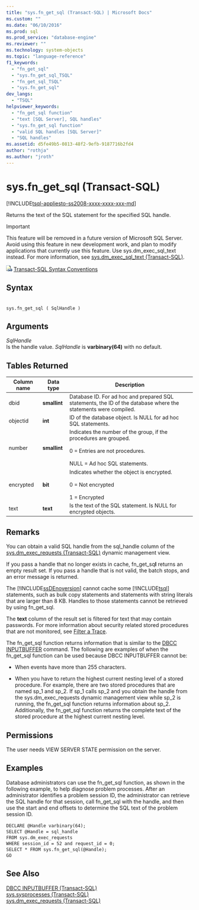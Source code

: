 ```yaml
---
title: "sys.fn_get_sql (Transact-SQL) | Microsoft Docs"
ms.custom: ""
ms.date: "06/10/2016"
ms.prod: sql
ms.prod_service: "database-engine"
ms.reviewer: ""
ms.technology: system-objects
ms.topic: "language-reference"
f1_keywords: 
  - "fn_get_sql"
  - "sys.fn_get_sql_TSQL"
  - "fn_get_sql_TSQL"
  - "sys.fn_get_sql"
dev_langs: 
  - "TSQL"
helpviewer_keywords: 
  - "fn_get_sql function"
  - "text [SQL Server], SQL handles"
  - "sys.fn_get_sql function"
  - "valid SQL handles [SQL Server]"
  - "SQL handles"
ms.assetid: d5fe49b5-0813-48f2-9efb-9187716b2fd4
author: "rothja"
ms.author: "jroth"
---
```

# sys.fn_get_sql (Transact-SQL)
[!INCLUDE[tsql-appliesto-ss2008-xxxx-xxxx-xxx-md](../../includes/tsql-appliesto-ss2008-xxxx-xxxx-xxx-md.md)]

  Returns the text of the SQL statement for the specified SQL handle.  
  
> [!IMPORTANT]  
>  This feature will be removed in a future version of Microsoft SQL Server. Avoid using this feature in new development work, and plan to modify applications that currently use this feature. Use sys.dm_exec_sql_text instead. For more information, see [sys.dm_exec_sql_text &#40;Transact-SQL&#41;](../../relational-databases/system-dynamic-management-views/sys-dm-exec-sql-text-transact-sql.md).  
  
 
  
 ![Topic link icon](../../database-engine/configure-windows/media/topic-link.gif "Topic link icon") [Transact-SQL Syntax Conventions](../../t-sql/language-elements/transact-sql-syntax-conventions-transact-sql.md)  
  
## Syntax  
  
```  
  
sys.fn_get_sql ( SqlHandle )  
```  
  
## Arguments  
 *SqlHandle*  
 Is the handle value. *SqlHandle* is **varbinary(64)** with no default.  
  
## Tables Returned  
  
|Column name|Data type|Description|  
|-----------------|---------------|-----------------|  
|dbid|**smallint**|Database ID. For ad hoc and prepared SQL statements, the ID of the database where the statements were compiled.|  
|objectid|**int**|ID of the database object. Is NULL for ad hoc SQL statements.|  
|number|**smallint**|Indicates the number of the group, if the procedures are grouped.<br /><br /> 0 = Entries are not procedures.<br /><br /> NULL = Ad hoc SQL statements.|  
|encrypted|**bit**|Indicates whether the object is encrypted.<br /><br /> 0 = Not encrypted<br /><br /> 1 = Encrypted|  
|text|**text**|Is the text of the SQL statement. Is NULL for encrypted objects.|  
  
## Remarks  
 You can obtain a valid SQL handle from the sql_handle column of the [sys.dm_exec_requests &#40;Transact-SQL&#41;](../../relational-databases/system-dynamic-management-views/sys-dm-exec-requests-transact-sql.md) dynamic management view.  
  
 If you pass a handle that no longer exists in cache, fn_get_sq**l** returns an empty result set. If you pass a handle that is not valid, the batch stops, and an error message is returned.  
  
 The [!INCLUDE[ssDEnoversion](../../includes/ssdenoversion-md.md)] cannot cache some [!INCLUDE[tsql](../../includes/tsql-md.md)] statements, such as bulk copy statements and statements with string literals that are larger than 8 KB. Handles to those statements cannot be retrieved by using fn_get_sql.  
  
 The **text** column of the result set is filtered for text that may contain passwords. For more information about security related stored procedures that are not monitored, see [Filter a Trace](../../relational-databases/sql-trace/filter-a-trace.md).  
  
 The fn_get_sql function returns information that is similar to the [DBCC INPUTBUFFER](../../t-sql/database-console-commands/dbcc-inputbuffer-transact-sql.md) command. The following are examples of when the fn_get_sql function can be used because DBCC INPUTBUFFER cannot be:  
  
-   When events have more than 255 characters.  
  
-   When you have to return the highest current nesting level of a stored procedure. For example, there are two stored procedures that are named sp_1 and sp_2. If sp_1 calls sp_2 and you obtain the handle from the sys.dm_exec_requests dynamic management view while sp_2 is running, the fn_get_sql function returns information about sp_2. Additionally, the fn_get_sql function returns the complete text of the stored procedure at the highest current nesting level.  
  
## Permissions  
 The user needs VIEW SERVER STATE permission on the server.  
  
## Examples  
 Database administrators can use the fn_get_sql function, as shown in the following example, to help diagnose problem processes. After an administrator identifies a problem session ID, the administrator can retrieve the SQL handle for that session, call fn_get_sql with the handle, and then use the start and end offsets to determine the SQL text of the problem session ID.  
  
```  
DECLARE @Handle varbinary(64);  
SELECT @Handle = sql_handle   
FROM sys.dm_exec_requests   
WHERE session_id = 52 and request_id = 0;  
SELECT * FROM sys.fn_get_sql(@Handle);  
GO  
```  
  
## See Also  
 [DBCC INPUTBUFFER &#40;Transact-SQL&#41;](../../t-sql/database-console-commands/dbcc-inputbuffer-transact-sql.md)   
 [sys.sysprocesses &#40;Transact-SQL&#41;](../../relational-databases/system-compatibility-views/sys-sysprocesses-transact-sql.md)   
 [sys.dm_exec_requests &#40;Transact-SQL&#41;](../../relational-databases/system-dynamic-management-views/sys-dm-exec-requests-transact-sql.md)  
  
  
